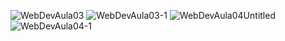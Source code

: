 ![WebDevAula03](https://github.com/CyanArknum/AulasWebDev/assets/129093050/5c6a2dd9-8799-43d4-b06b-42414c4596a1)
![WebDevAula03-1](https://github.com/CyanArknum/AulasWebDev/assets/129093050/4c03d76a-80cd-4df3-8996-32b61933bab5)
![WebDevAula04Untitled](https://github.com/CyanArknum/AulasWebDev/assets/129093050/e233def2-056c-41cc-8ed6-2cc5e39d07c9)
![WebDevAula04-1](https://github.com/CyanArknum/AulasWebDev/assets/129093050/a7783115-ed00-449a-a1b0-b665c46ebef5)
